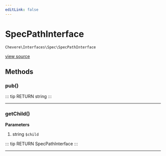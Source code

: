```yaml
---
editLink: false
---
```


# SpecPathInterface

`Chevere\Interfaces\Spec\SpecPathInterface`

[view source](https://github.com/chevere/chevere/blob/master/interfaces/Spec/SpecPathInterface.php)

## Methods

### pub()

::: tip RETURN
string
:::

---

### getChild()

**Parameters**

1. string `$child`

::: tip RETURN
SpecPathInterface
:::

---
